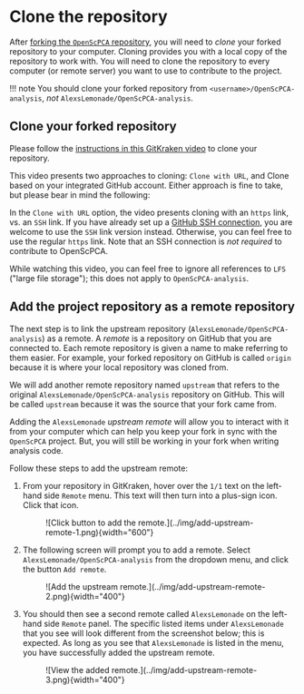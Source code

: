 # Clone the repository

After [forking the `OpenScPCA` repository](./fork-the-repo.md), you will need to _clone_ your forked repository to your computer.
Cloning provides you with a local copy of the repository to work with.
You will need to clone the repository to every computer (or remote server) you want to use to contribute to the project.

!!! note
    You should clone your forked repository from `<username>/OpenScPCA-analysis`, _not_ `AlexsLemonade/OpenScPCA-analysis`.


## Clone your forked repository

Please follow the [instructions in this GitKraken video](https://help.gitkraken.com/gitkraken-client/open-clone-init/#cloning-an-existing-project) to clone your repository.

This video presents two approaches to cloning: `Clone with URL`, and Clone based on your integrated GitHub account.
Either approach is fine to take, but please bear in mind the following:

In the `Clone with URL` option, the video presents cloning with an `https` link, vs. an `SSH` link.
If you have already set up a [GitHub SSH connection](https://docs.github.com/en/authentication/connecting-to-github-with-ssh), you are welcome to use the `SSH` link version instead.
Otherwise, you can feel free to use the regular `https` link.
Note that an SSH connection is _not required_ to contribute to OpenScPCA.

While watching this video, you can feel free to ignore all references to `LFS` ("large file storage"); this does not apply to `OpenScPCA-analysis`.

## Add the project repository as a remote repository

The next step is to link the upstream repository (`AlexsLemonade/OpenScPCA-analysis`) as a remote.
A _remote_ is a repository on GitHub that you are connected to.
Each remote repository is given a name to make referring to them easier.
For example, your forked repository on GitHub is called `origin` because it is where your local repository was cloned from.

We will add another remote repository named `upstream` that refers to the original `AlexsLemonade/OpenScPCA-analysis` repository on GitHub.
This will be called `upstream` because it was the source that your fork came from.

Adding the `AlexsLemonade` _upstream remote_ will allow you to interact with it from your computer which can help you keep your fork in sync with the `OpenScPCA` project.
But, you will still be working in your fork when writing analysis code.

Follow these steps to add the upstream remote:

1. From your repository in GitKraken, hover over the `1/1` text on the left-hand side `Remote` menu.
This text will then turn into a plus-sign icon.
Click that icon.
    <!-- keep this tabbed in to enable the numbered list -->
    <figure markdown="span">
        ![Click button to add the remote.](../img/add-upstream-remote-1.png){width="600"}
    </figure>

1. The following screen will prompt you to add a remote.
Select `AlexsLemonade/OpenScPCA-analysis` from the dropdown menu, and click the button `Add remote`.
    <figure markdown="span">
        ![Add the upstream remote.](../img/add-upstream-remote-2.png){width="400"}
    </figure>

1. You should then see a second remote called `AlexsLemonade` on the left-hand side `Remote` panel.
The specific listed items under `AlexsLemonade` that you see will look different from the screenshot below; this is expected.
As long as you see that `AlexsLemonade` is listed in the menu, you have successfully added the upstream remote.
    <figure markdown="span">
        ![View the added remote.](../img/add-upstream-remote-3.png){width="400"}
    </figure>
